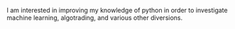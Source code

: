 I am interested in improving my knowledge of python in order to investigate machine learning, algotrading, and various other diversions. 

<!---
 this readme.md will be on my profile, click the Preview link to take a look.
--->
